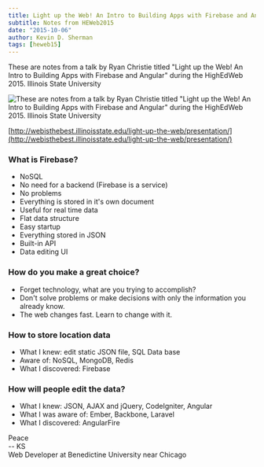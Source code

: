 ```yaml
---
title: Light up the Web! An Intro to Building Apps with Firebase and Angular
subtitle: Notes from HEWeb2015
date: "2015-10-06"
author: Kevin D. Sherman
tags: [heweb15]
---
```


These are notes from a talk by Ryan Christie titled "Light up the Web! An Intro to Building Apps with Firebase and Angular" during the HighEdWeb 2015. Illinois State University

![These are notes from a talk by Ryan Christie titled "Light up the Web! An Intro to Building Apps with Firebase and Angular" during the HighEdWeb 2015. Illinois State University](https://s3-us-west-2.amazonaws.com/assets.kshermphoto.com/images/2015/heweb2015-firebaseangular.JPG)

[http://webisthebest.illinoisstate.edu/light-up-the-web/presentation/](http://webisthebest.illinoisstate.edu/light-up-the-web/presentation/)

### What is Firebase?

* NoSQL
* No need for a backend (Firebase is a service)
* No problems
* Everything is stored in it's own document
* Useful for real time data
* Flat data structure
* Easy startup
* Everything stored in JSON
* Built-in API
* Data editing UI

### How do you make a great choice?

* Forget technology, what are you trying to accomplish?
* Don't solve problems or make decisions with only the information you already know.
* The web changes fast. Learn to change with it.

### How to store location data

* What I knew: edit static JSON file, SQL Data base
* Aware of: NoSQL, MongoDB, Redis
* What I discovered: Firebase

### How will people edit the data?

* What I knew: JSON, AJAX and jQuery, CodeIgniter, Angular
* What I was aware of: Ember, Backbone, Laravel
* What I discovered: AngularFire

Peace<br>-- KS<br>Web Developer at Benedictine University near Chicago
